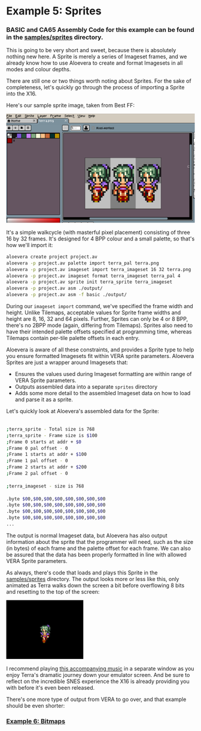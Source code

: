 # Example 5: Sprites

### BASIC and CA65 Assembly Code for this example can be found in the [samples/sprites](../samples/sprites) directory.

This is going to be very short and sweet, because there is absolutely nothing new here. A Sprite is merely a series of Imageset frames, and we already know how to use Aloevera to create and format Imagesets in all modes and colour depths.

There are still one or two things worth noting about Sprites. For the sake of completeness, let's quickly go through the process of importing a Sprite into the X16.

Here's our sample sprite image, taken from Best FF:

![sprite imageset](images/05-sprites-001.png)

It's a simple walkcycle (with masterful pixel placement) consisting of three 16 by 32 frames. It's designed for 4 BPP colour and a small palette, so that's how we'll import it:

```.sh
aloevera create project project.av
aloevera -p project.av palette import terra_pal terra.png
aloevera -p project.av imageset import terra_imageset 16 32 terra.png
aloevera -p project.av imageset format terra_imageset terra_pal 4
aloevera -p project.av sprite init terra_sprite terra_imageset
aloevera -p project.av asm ./output/
aloevera -p project.av asm -f basic ./output/
```

During our `imageset import` command, we've specified the frame width and height. Unlike Tilemaps, acceptable values for Sprite frame widths and height are 8, 16, 32 and 64 pixels. Further, Sprites can only be 4 or 8 BPP, there's no 2BPP mode (again, differing from Tilemaps). Sprites also need to have their intended palette offsets specified at programming time, whereas Tilemaps contain per-tile palette offsets in each entry.

Aloevera is aware of all these constraints, and provides a Sprite type to help you ensure formatted Imagesets fit within VERA sprite parameters. Aloevera Sprites are just a wrapper around Imagesets that:

* Ensures the values used during Imageset formatting are within range of VERA Sprite parameters.
* Outputs assembled data into a separate `sprites` directory
* Adds some more detail to the assembled Imageset data on how to load and parse it as a sprite.

Let's quickly look at Aloevera's assembled data for the Sprite:

```.sh

;terra_sprite - Total size is 768
;terra_sprite - Frame size is $100
;Frame 0 starts at addr + $0
;Frame 0 pal offset - 0
;Frame 1 starts at addr + $100
;Frame 1 pal offset - 0
;Frame 2 starts at addr + $200
;Frame 2 pal offset - 0

;terra_imageset - size is 768

.byte $00,$00,$00,$00,$00,$00,$00,$00
.byte $00,$00,$00,$00,$00,$00,$00,$00
.byte $00,$00,$00,$00,$00,$00,$00,$00
.byte $00,$00,$00,$00,$00,$00,$00,$00
...
```

The output is normal Imageset data, but Aloevera has also output information about the sprite that the programmer will need, such as the size (in bytes) of each frame and the palette offset for each frame. We can also be assured that the data has been properly formatted in line with allowed VERA Sprite parameters.

As always, there's code that loads and plays this Sprite in the [samples/sprites](../samples/sprites) directory. The output looks more or less like this, only animated as Terra walks down the screen a bit before overflowing 8 bits and resetting to the top of the screen:

![sprite imageset](images/05-sprites-002.png)

I recommend playing [this accompanying music](https://www.youtube.com/watch?v=a6t_uyg_pF8) in a separate window as you enjoy Terra's dramatic journey down your emulator screen. And be sure to reflect on the incredible SNES experience the X16 is already providing you with before it's even been released.

There's one more type of output from VERA to go over, and that example should be even shorter:

### [Example 6: Bitmaps](./ex_006.md)

